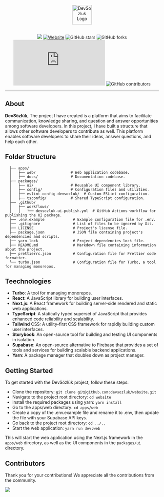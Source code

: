<div align="center">
  <a href="https://www.devsozluk.net">
    <img
      src="https://raw.githubusercontent.com/devsozluk/website/main/apps/web/src/assets/images/logo.png"
      alt="DevSozluk Logo"
      height="64"
    />
  </a>
  <br />
  <br/>

<a href="https://storybook.devsozluk.net/" target="_blank"><img src="https://raw.githubusercontent.com/storybooks/brand/master/badge/badge-storybook.svg"></a>
[![Website](https://img.shields.io/website?url=https://www.devsozluk.net)](https://dev.devsozluk.net/)
![GitHub stars](https://img.shields.io/github/stars/devsozluk/website?logo=github)
![GitHub forks](https://img.shields.io/github/forks/devsozluk/website?logo=github)
[![GitHub commits](https://badgen.net/github/commits/Naereen/Strapdown.js)](https://github.com/devsozluk/website/commits)
![GitHub contributors](https://img.shields.io/github/contributors/devsozluk/website?logo=github)

<hr/>
</div>

## **About**

**DevSözlük**, The project I have created is a platform that aims to facilitate communication, knowledge sharing, and question and answer opportunities among software developers. In this project, I have built a structure that allows other software developers to contribute as well. This platform enables software developers to share their ideas, answer questions, and help each other.

## **Folder Structure**

```devsozluk/
  ├── apps/
  │   ├── web/                # Web application codebase.
  │   ├── docs/               # Documentation codebase.
  ├── packages/
  │   ├── ui/                 # Reusable UI component library.
  │   ├── config/             # Configuration files and utilities.
  │   ├── eslint-config-devsozluk/  # Custom ESLint configuration.
  │   ├── tsconfig/           # Shared TypeScript configuration.
  ├── .github/
  │   ├── workflows/
  │   │   └── devsozluk-ui-publish.yml  # GitHub Actions workflow for publishing the UI package.
  ├── .env.example             # Example configuration file for .env.
  ├── .gitignore               # List of files to be ignored by Git.
  ├── LICENSE                  # Project's license file.
  ├── package.json             # JSON file containing project's dependencies and scripts.
  ├── yarn.lock                # Project dependencies lock file.
  ├── README.md                # Markdown file containing information about the project.
  ├── prettierrc.json          # Configuration file for Prettier code formatter.
  └── turbo.json               # Configuration file for Turbo, a tool for managing monorepos.
```

## Teechnologies

- **Turbo**: A tool for managing monorepos.
- **React**: A JavaScript library for building user interfaces.
- **Next.js**: A React framework for building server-side rendered and static web applications.
- **TypeScript**: A statically typed superset of JavaScript that provides enhanced code reliability and scalability.
- **Tailwind** CSS: A utility-first CSS framework for rapidly building custom user interfaces.
- **Storybook**: An open-source tool for building and testing UI components in isolation.
- **Supabase**: An open-source alternative to Firebase that provides a set of tools and services for building scalable backend applications.
- **Yarn**: A package manager that doubles down as project manager.

## Getting Started

To get started with the DevSözlük project, follow these steps:

- Clone the repository: `git clone git@github.com:devsozluk/website.git`
- Navigate to the project root directory: `cd website`
- Install the required packages using yarn: `yarn install`
- Go to the apps/web directory: `cd apps/web`
- Create a copy of the .env.example file and rename it to .env, then update the file with your Supabase API keys.
- Go back to the project root directory: `cd ../..`
- Start the web application: `yarn run dev:web`

This will start the web application using the Next.js framework in the `apps/web` directory, as well as the UI components in the `packages/ui` directory.

## Contributors

Thank you for your contributions! We appreciate all the contributions from the community.

<a href="https://github.com/devsozluk/website/graphs/contributors">
  <img src="https://contrib.rocks/image?repo=devsozluk/website" />
</a>
